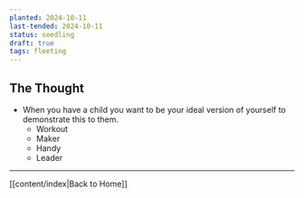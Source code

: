 ```yaml
---
planted: 2024-10-11
last-tended: 2024-10-11
status: seedling
draft: true
tags: fleeting
---
```

## The Thought
- When you have a child you want to be your ideal version of yourself to demonstrate this to them.
	- Workout
	- Maker
	- Handy
	- Leader



---
[[content/index|Back to Home]]